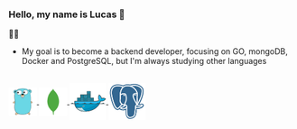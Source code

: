 ### Hello, my name is Lucas 👋

  👨‍💻
- My goal is to become a backend developer, focusing on GO, mongoDB, Docker and PostgreSQL, but I'm always studying other languages

<div align="center">
  <a href="https://github.com/Ghenoo">
</div>
<div style="display: inline_block"><br>
  <img align="center" alt="Gno-Go" height="50" width= "50" src="https://github.com/devicons/devicon/blob/master/icons/go/go-original.svg">
  <img align="center" alt="Gno-Mongo" height="50" width= "50" src="https://github.com/devicons/devicon/blob/master/icons/mongodb/mongodb-plain.svg">
  <img align="center" alt="Gno-docker" height="65" width= "65" src="https://github.com/devicons/devicon/blob/master/icons/docker/docker-original.svg">
  <img align="center" alt="Gno-Postgresql" height="65" width= "65" src="https://github.com/devicons/devicon/blob/master/icons/postgresql/postgresql-plain.svg"> 
  </div>
  
</div>

